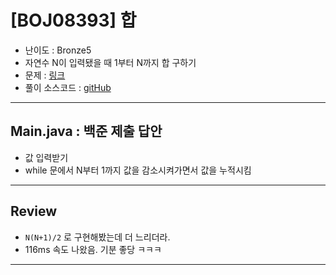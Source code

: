 # \[BOJ08393] 합

- 난이도 : Bronze5
- 자연수 N이 입력됐을 때 1부터 N까지 합 구하기 
- 문제 : <a href="https://www.acmicpc.net/problem/8393" target="_blank">링크</a>
- 풀이 소스코드 :  <a href="src/Main.java" target="_blank">gitHub</a>

---  

## Main.java : 백준 제출 답안
- 값 입력받기
- while 문에서 N부터 1까지 값을 감소시켜가면서 값을 누적시킴

---

## Review
- `N(N+1)/2` 로 구현해봤는데 더 느리더라.
- 116ms 속도 나왔음. 기분 좋당 ㅋㅋㅋ

---